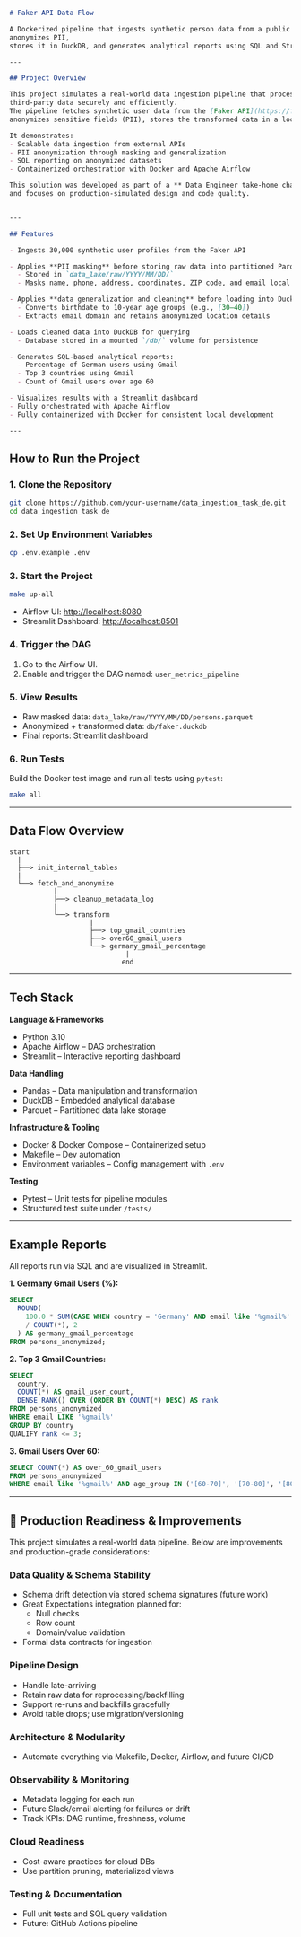 ```markdown
# Faker API Data Flow

A Dockerized pipeline that ingests synthetic person data from a public API,
anonymizes PII,
stores it in DuckDB, and generates analytical reports using SQL and Streamlit.

---

## Project Overview

This project simulates a real-world data ingestion pipeline that processes external
third-party data securely and efficiently.
The pipeline fetches synthetic user data from the [Faker API](https://fakerapi.it/),
anonymizes sensitive fields (PII), stores the transformed data in a local DuckDB database, and generates SQL-based reports for analytical insights.

It demonstrates:
- Scalable data ingestion from external APIs
- PII anonymization through masking and generalization
- SQL reporting on anonymized datasets
- Containerized orchestration with Docker and Apache Airflow

This solution was developed as part of a ** Data Engineer take-home challenge **
and focuses on production-simulated design and code quality.


---

## Features

- Ingests 30,000 synthetic user profiles from the Faker API

- Applies **PII masking** before storing raw data into partitioned Parquet files
  - Stored in `data_lake/raw/YYYY/MM/DD/`
  - Masks name, phone, address, coordinates, ZIP code, and email local part

- Applies **data generalization and cleaning** before loading into DuckDB
  - Converts birthdate to 10-year age groups (e.g., [30–40])
  - Extracts email domain and retains anonymized location details

- Loads cleaned data into DuckDB for querying
  - Database stored in a mounted `/db/` volume for persistence

- Generates SQL-based analytical reports:
  - Percentage of German users using Gmail
  - Top 3 countries using Gmail
  - Count of Gmail users over age 60

- Visualizes results with a Streamlit dashboard
- Fully orchestrated with Apache Airflow
- Fully containerized with Docker for consistent local development

---
````


## How to Run the Project

### 1. Clone the Repository

```bash
git clone https://github.com/your-username/data_ingestion_task_de.git
cd data_ingestion_task_de
```

### 2. Set Up Environment Variables

```bash
cp .env.example .env
```

### 3. Start the Project

```bash
make up-all
```

* Airflow UI: [http://localhost:8080](http://localhost:8080)
* Streamlit Dashboard: [http://localhost:8501](http://localhost:8501)

### 4. Trigger the DAG

1. Go to the Airflow UI.
2. Enable and trigger the DAG named: `user_metrics_pipeline`

### 5. View Results

* Raw masked data: `data_lake/raw/YYYY/MM/DD/persons.parquet`
* Anonymized + transformed data: `db/faker.duckdb`
* Final reports: Streamlit dashboard

### 6. Run Tests
Build the Docker test image and run all tests using `pytest`:

```bash
make all
```

---

## Data Flow Overview

```
start
  |
  ├──> init_internal_tables
  |
  └──> fetch_and_anonymize
           |
           ├──> cleanup_metadata_log
           |
           └──> transform
                    |
                    ├──> top_gmail_countries
                    ├──> over60_gmail_users
                    └──> germany_gmail_percentage
                             |
                            end
```

---

## Tech Stack

**Language & Frameworks**

* Python 3.10
* Apache Airflow – DAG orchestration
* Streamlit – Interactive reporting dashboard

**Data Handling**

* Pandas – Data manipulation and transformation
* DuckDB – Embedded analytical database
* Parquet – Partitioned data lake storage

**Infrastructure & Tooling**

* Docker & Docker Compose – Containerized setup
* Makefile – Dev automation
* Environment variables – Config management with `.env`

**Testing**

* Pytest – Unit tests for pipeline modules
* Structured test suite under `/tests/`

---

## Example Reports

All reports run via SQL and are visualized in Streamlit.

**1. Germany Gmail Users (%):**

```sql
SELECT
  ROUND(
    100.0 * SUM(CASE WHEN country = 'Germany' AND email like '%gmail%' THEN 1 ELSE 0 END) 
    / COUNT(*), 2
  ) AS germany_gmail_percentage
FROM persons_anonymized;
```

**2. Top 3 Gmail Countries:**

```sql
SELECT
  country,
  COUNT(*) AS gmail_user_count,
  DENSE_RANK() OVER (ORDER BY COUNT(*) DESC) AS rank
FROM persons_anonymized
WHERE email LIKE '%gmail%'
GROUP BY country
QUALIFY rank <= 3;
```

**3. Gmail Users Over 60:**

```sql
SELECT COUNT(*) AS over_60_gmail_users
FROM persons_anonymized
WHERE email like '%gmail%' AND age_group IN ('[60-70]', '[70-80]', '[80-90]', '[90-100]');
```

---

## 🚀 Production Readiness & Improvements

This project simulates a real-world data pipeline. Below are improvements and production-grade considerations:

### Data Quality & Schema Stability

* Schema drift detection via stored schema signatures (future work)
* Great Expectations integration planned for:
  * Null checks
  * Row count 
  * Domain/value validation
* Formal data contracts for ingestion

### Pipeline Design

* Handle late-arriving
* Retain raw data for reprocessing/backfilling
* Support re-runs and backfills gracefully
* Avoid table drops; use migration/versioning

### Architecture & Modularity

* Automate everything via Makefile, Docker, Airflow, and future CI/CD

### Observability & Monitoring

* Metadata logging for each run
* Future Slack/email alerting for failures or drift
* Track KPIs: DAG runtime, freshness, volume

### Cloud Readiness

* Cost-aware practices for cloud DBs
* Use partition pruning, materialized views

### Testing & Documentation

* Full unit tests and SQL query validation
* Future: GitHub Actions pipeline

```
